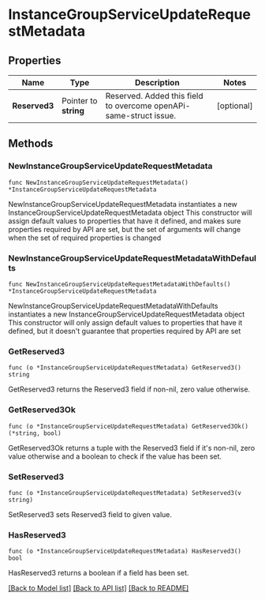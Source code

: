 # InstanceGroupServiceUpdateRequestMetadata

## Properties

Name | Type | Description | Notes
------------ | ------------- | ------------- | -------------
**Reserved3** | Pointer to **string** | Reserved. Added this field to overcome openAPi-same-struct issue. | [optional] 

## Methods

### NewInstanceGroupServiceUpdateRequestMetadata

`func NewInstanceGroupServiceUpdateRequestMetadata() *InstanceGroupServiceUpdateRequestMetadata`

NewInstanceGroupServiceUpdateRequestMetadata instantiates a new InstanceGroupServiceUpdateRequestMetadata object
This constructor will assign default values to properties that have it defined,
and makes sure properties required by API are set, but the set of arguments
will change when the set of required properties is changed

### NewInstanceGroupServiceUpdateRequestMetadataWithDefaults

`func NewInstanceGroupServiceUpdateRequestMetadataWithDefaults() *InstanceGroupServiceUpdateRequestMetadata`

NewInstanceGroupServiceUpdateRequestMetadataWithDefaults instantiates a new InstanceGroupServiceUpdateRequestMetadata object
This constructor will only assign default values to properties that have it defined,
but it doesn't guarantee that properties required by API are set

### GetReserved3

`func (o *InstanceGroupServiceUpdateRequestMetadata) GetReserved3() string`

GetReserved3 returns the Reserved3 field if non-nil, zero value otherwise.

### GetReserved3Ok

`func (o *InstanceGroupServiceUpdateRequestMetadata) GetReserved3Ok() (*string, bool)`

GetReserved3Ok returns a tuple with the Reserved3 field if it's non-nil, zero value otherwise
and a boolean to check if the value has been set.

### SetReserved3

`func (o *InstanceGroupServiceUpdateRequestMetadata) SetReserved3(v string)`

SetReserved3 sets Reserved3 field to given value.

### HasReserved3

`func (o *InstanceGroupServiceUpdateRequestMetadata) HasReserved3() bool`

HasReserved3 returns a boolean if a field has been set.


[[Back to Model list]](../README.md#documentation-for-models) [[Back to API list]](../README.md#documentation-for-api-endpoints) [[Back to README]](../README.md)


